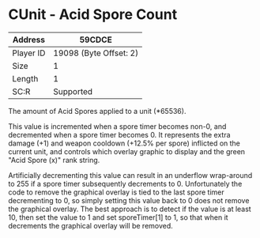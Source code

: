 #  CUnit - Acid Spore Count
Address   | 59CDCE
----------|-------------
Player ID | 19098 (Byte Offset: 2)
Size 	  | 1
Length 	  | 1
SC:R      | Supported

The amount of Acid Spores applied to a unit (*65536).

This value is incremented when a spore timer becomes non-0, and decremented when a spore timer becomes 0. It represents the extra damage (+1) and weapon cooldown (+12.5% per spore) inflicted on the current unit, and controls which overlay graphic to display and the green "Acid Spore (x)" rank string.

Artificially decrementing this value can result in an underflow wrap-around to 255 if a spore timer subsequently decrements to 0. Unfortunately the code to remove the graphical overlay is tied to the last spore timer decrementing to 0, so simply setting this value back to 0 does not remove the graphical overlay. The best approach is to detect if the value is at least 10, then set the value to 1 and set sporeTimer[1] to 1, so that when it decrements the graphical overlay will be removed.
